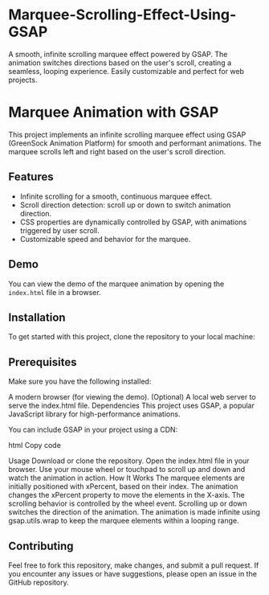 # Marquee-Scrolling-Effect-Using-GSAP
A smooth, infinite scrolling marquee effect powered by GSAP. The animation switches directions based on the user's scroll, creating a seamless, looping experience. Easily customizable and perfect for web projects.

# Marquee Animation with GSAP

This project implements an infinite scrolling marquee effect using GSAP (GreenSock Animation Platform) for smooth and performant animations. The marquee scrolls left and right based on the user's scroll direction.

## Features

- Infinite scrolling for a smooth, continuous marquee effect.
- Scroll direction detection: scroll up or down to switch animation direction.
- CSS properties are dynamically controlled by GSAP, with animations triggered by user scroll.
- Customizable speed and behavior for the marquee.

## Demo

You can view the demo of the marquee animation by opening the `index.html` file in a browser. 

## Installation

To get started with this project, clone the repository to your local machine:

## Prerequisites
Make sure you have the following installed:

A modern browser (for viewing the demo).
(Optional) A local web server to serve the index.html file.
Dependencies
This project uses GSAP, a popular JavaScript library for high-performance animations.

You can include GSAP in your project using a CDN:

html
Copy code
<script src="https://cdnjs.cloudflare.com/ajax/libs/gsap/3.x/gsap.min.js"></script>
Usage
Download or clone the repository.
Open the index.html file in your browser.
Use your mouse wheel or touchpad to scroll up and down and watch the animation in action.
How It Works
The marquee elements are initially positioned with xPercent, based on their index.
The animation changes the xPercent property to move the elements in the X-axis.
The scrolling behavior is controlled by the wheel event. Scrolling up or down switches the direction of the animation.
The animation is made infinite using gsap.utils.wrap to keep the marquee elements within a looping range.

## Contributing
Feel free to fork this repository, make changes, and submit a pull request. If you encounter any issues or have suggestions, please open an issue in the GitHub repository.
